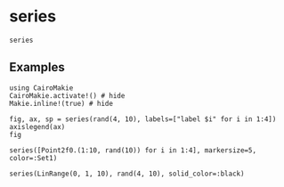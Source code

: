# series

```@docs
series
```

## Examples

```@example 1
using CairoMakie
CairoMakie.activate!() # hide
Makie.inline!(true) # hide

fig, ax, sp = series(rand(4, 10), labels=["label $i" for i in 1:4])
axislegend(ax)
fig
```

```@example 1
series([Point2f0.(1:10, rand(10)) for i in 1:4], markersize=5, color=:Set1)
```

```@example 1
series(LinRange(0, 1, 10), rand(4, 10), solid_color=:black)
```
